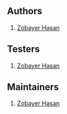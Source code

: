 Authors
-------

1. [Zobayer Hasan](mailto:zobayer@tigeritbd.com)


Testers
-------

1. [Zobayer Hasan](mailto:zobayer@tigeritbd.com)


Maintainers
-----------

1. [Zobayer Hasan](mailto:zobayer@tigeritbd.com)
